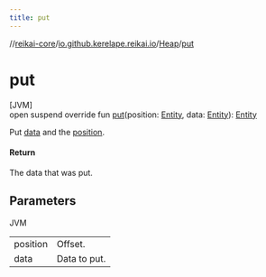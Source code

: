 ```yaml
---
title: put
---
```

//[reikai-core](../../../index.html)/[io.github.kerelape.reikai.io](../index.html)/[Heap](index.html)/[put](put.html)



# put



[JVM]\
open suspend override fun [put](put.html)(position: [Entity](../../io.github.kerelape.reikai/-entity/index.html), data: [Entity](../../io.github.kerelape.reikai/-entity/index.html)): [Entity](../../io.github.kerelape.reikai/-entity/index.html)



Put [data](put.html) and the [position](put.html).



#### Return



The data that was put.



## Parameters


JVM

| | |
|---|---|
| position | Offset. |
| data | Data to put. |




